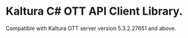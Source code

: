 # Kaltura C# OTT API Client Library.
Compatible with Kaltura OTT server version 5.3.2.27651 and above.
